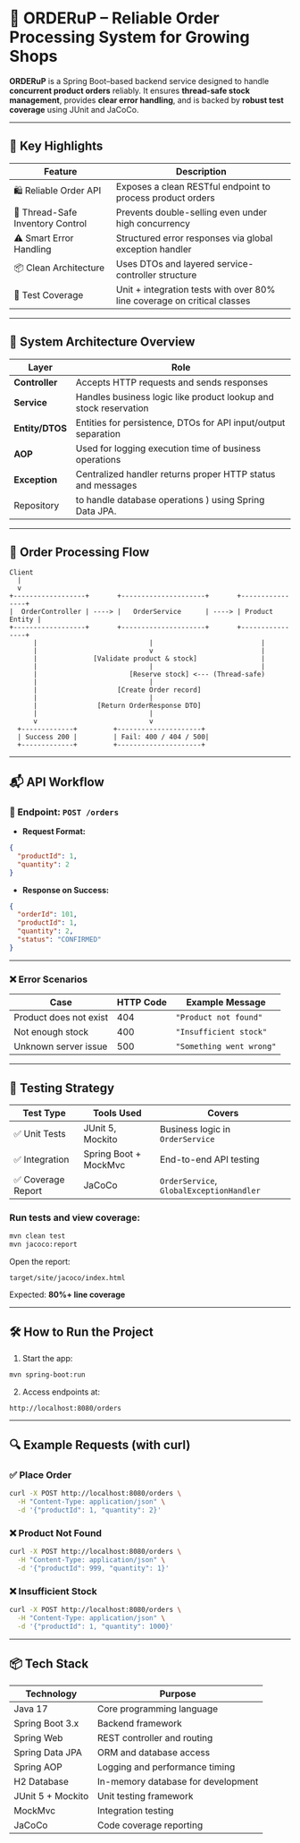 # 🛒 **ORDERuP** – Reliable Order Processing System for Growing Shops

**ORDERuP** is a Spring Boot–based backend service designed to handle **concurrent product orders** reliably. It ensures **thread-safe stock management**, provides **clear error handling**, and is backed by **robust test coverage** using JUnit and JaCoCo.

---

## 🚀 Key Highlights
| Feature                          | Description                                                              |
| -------------------------------- | ------------------------------------------------------------------------ |
| 🛍️ Reliable Order API           | Exposes a clean RESTful endpoint to process product orders               |
| 🔐 Thread-Safe Inventory Control | Prevents double-selling even under high concurrency                      |
| ⚠️ Smart Error Handling          | Structured error responses via global exception handler                  |
| 📦 Clean Architecture            | Uses DTOs and layered service-controller structure                       |
| 🧪 Test Coverage                 | Unit + integration tests with over 80% line coverage on critical classes |

---

## 🧠 System Architecture Overview

| Layer          | Role                                                             |
| -------------- | ---------------------------------------------------------------- |
| **Controller** | Accepts HTTP requests and sends responses                        |
| **Service**    | Handles business logic like product lookup and stock reservation |
| **Entity/DTOS** | Entities for persistence, DTOs for API input/output separation   |
| **AOP**        | Used for logging execution time of business operations           |
| **Exception**  | Centralized handler returns proper HTTP status and messages      |
| Repository     |to handle database operations ) using Spring Data JPA.            |
---

## 🔄 Order Processing Flow

```plaintext
Client
  |
  v
+------------------+       +---------------------+       +----------------+
|  OrderController | ----> |   OrderService      | ----> | Product Entity |
+------------------+       +---------------------+       +----------------+
      |                            |                           |
      |                            v                           |
      |              [Validate product & stock]                |
      |                            |                           |
      |                       [Reserve stock] <--- (Thread-safe)
      |                            |
      |                    [Create Order record]
      |                            |
      |               [Return OrderResponse DTO]
      |                            |
      v                            v
  +-------------+         +---------------------+
  | Success 200 |         | Fail: 400 / 404 / 500|
  +-------------+         +---------------------+
```

---

## 📬 API Workflow

### 🔹 Endpoint: `POST /orders`

* **Request Format:**

```json
{
  "productId": 1,
  "quantity": 2
}
```

* **Response on Success:**

```json
{
  "orderId": 101,
  "productId": 1,
  "quantity": 2,
  "status": "CONFIRMED"
}
```

---

### ❌ Error Scenarios

| Case                   | HTTP Code | Example Message          |
| ---------------------- | --------- | ------------------------ |
| Product does not exist | 404       | `"Product not found"`    |
| Not enough stock       | 400       | `"Insufficient stock"`   |
| Unknown server issue   | 500       | `"Something went wrong"` |

---

## 🧪 Testing Strategy

| Test Type         | Tools Used            | Covers                                   |
| ----------------- | --------------------- | ---------------------------------------- |
| ✅ Unit Tests      | JUnit 5, Mockito      | Business logic in `OrderService`         |
| ✅ Integration     | Spring Boot + MockMvc | End-to-end API testing                   |
| ✅ Coverage Report | JaCoCo                | `OrderService`, `GlobalExceptionHandler` |

### Run tests and view coverage:

```bash
mvn clean test
mvn jacoco:report
```

Open the report:

```
target/site/jacoco/index.html
```

Expected: **80%+ line coverage**

---

## 🛠 How to Run the Project

1. Start the app:

```bash
mvn spring-boot:run
```

2. Access endpoints at:

```
http://localhost:8080/orders
```

---

## 🔍 Example Requests (with curl)

### ✅ Place Order

```bash
curl -X POST http://localhost:8080/orders \
  -H "Content-Type: application/json" \
  -d '{"productId": 1, "quantity": 2}'
```

### ❌ Product Not Found

```bash
curl -X POST http://localhost:8080/orders \
  -H "Content-Type: application/json" \
  -d '{"productId": 999, "quantity": 1}'
```

### ❌ Insufficient Stock

```bash
curl -X POST http://localhost:8080/orders \
  -H "Content-Type: application/json" \
  -d '{"productId": 1, "quantity": 1000}'
```

---

## 📦 Tech Stack

| Technology        | Purpose                            |
| ----------------- | ---------------------------------- |
| Java 17           | Core programming language          |
| Spring Boot 3.x   | Backend framework                  |
| Spring Web        | REST controller and routing        |
| Spring Data JPA   | ORM and database access            |
| Spring AOP        | Logging and performance timing     |
| H2 Database       | In-memory database for development |
| JUnit 5 + Mockito | Unit testing framework             |
| MockMvc           | Integration testing                |
| JaCoCo            | Code coverage reporting            |
